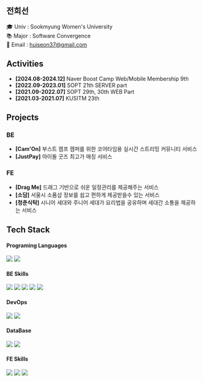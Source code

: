 ## 전희선

🎓 Univ : Sookmyung Women's University<br>
📚 Major : Software Convergence<br>
📩 Email : huiseon37@gmail.com

## Activities
- **[2024.08-2024.12]** Naver Boost Camp Web/Mobile Membership 9th
- **[2022.09-2023.01]** SOPT 21th SERVER part
- **[2021.09-2022.07]** SOPT 29th, 30th WEB Part
- **[2021.03-2021.07]** KUSITM 23th

## Projects
### BE
- **[Cam'On]** 부스트 캠프 캠퍼를 위한 코어타임용 실시간 스트리밍 커뮤니티 서비스
- **[JustPay]** 아이돌 굿즈 최고가 매칭 서비스
  
### FE
- **[Drag Me]** 드래그 기반으로 쉬운 일정관리를 제공해주는 서비스
- **[소담]** 서울시 소품샵 정보를 쉽고 편하게 제공받을수 있는 서비스 <!-- [👉Link](https://sodam.me/) -->
- **[청춘식탁]** 시니어 세대와 주니어 세대가 요리법을 공유하며 세대간 소통을 제공하는 서비스

## Tech Stack
<span>
<h4>Programing Languages</h4>
<img src="https://img.shields.io/badge/-JavaScript-%23F7DF1E?style=for-the-badge&logo=JavaScript&logoColor=black">
<img src="https://img.shields.io/badge/-TypeScript-%233178C6?style=for-the-badge&logo=TypeScript&logoColor=black">
 
<h4>BE Skills</h4>
  <img src="https://img.shields.io/badge/Node.js-5FA04E?style=for-the-badge&logo=Node.js&logoColor=white">
 <img src="https://img.shields.io/badge/nestjs-E0234E?style=for-the-badge&logo=nestjs&logoColor=white">
 <img src="https://img.shields.io/badge/express-000000?style=for-the-badge&logo=FFmpeg&logoColor=white">
<img src="https://img.shields.io/badge/prisma-2D3748?style=for-the-badge&logo=prisma&logoColor=white">
<img src="https://img.shields.io/badge/TypeORM-FE0803?style=for-the-badge&logo=TypeORM&logoColor=white">

<h4>DevOps</h4>
<img src="https://img.shields.io/badge/nginx-009639?style=for-the-badge&logo=nginx&logoColor=white">
<img src="https://img.shields.io/badge/docker-2496ED?style=for-the-badge&logo=docker&logoColor=white">

<h4>DataBase</h4>
<img src="https://img.shields.io/badge/mysql-4479A1?style=for-the-badge&logo=mysql&logoColor=white">
<img src="https://img.shields.io/badge/postgreSQL-4169E1?style=for-the-badge&logo=postgreSQL&logoColor=white">

<h4>FE Skills</h4>
<img src="https://img.shields.io/badge/-React-%2361DAFB?style=for-the-badge&logo=React&logoColor=black">
<img src="https://img.shields.io/badge/-Next.js-black?style=for-the-badge&logo=Next.js&logoColor=white">
<img src="https://img.shields.io/badge/-Recoil-3578e5?style=for-the-badge&logo=Recoil&logoColor=white"/>
</span>

<!-- 
## Github Stats
![Anurag's GitHub stats](https://github-readme-stats.vercel.app/api?username=huiseon37&&show_icons=true&theme=dracula)
 -->
<!-- [![Hits](https://hits.seeyoufarm.com/api/count/incr/badge.svg?url=https%3A%2F%2Fgithub.com%2Fhuiseon37&count_bg=%23FF5CD0&title_bg=%23555555&icon=&icon_color=%23E7E7E7&title=hits&edge_flat=false)](https://hits.seeyoufarm.com) -->
